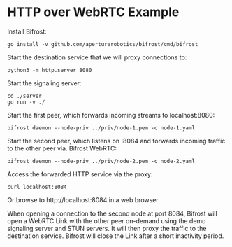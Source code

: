 # HTTP over WebRTC Example

Install Bifrost:

```
go install -v github.com/aperturerobotics/bifrost/cmd/bifrost
```

Start the destination service that we will proxy connections to:

```
python3 -m http.server 8080
```

Start the signaling server:

```
cd ./server
go run -v ./
```

Start the first peer, which forwards incoming streams to localhost:8080:

```
bifrost daemon --node-priv ../priv/node-1.pem -c node-1.yaml
```

Start the second peer, which listens on :8084 and forwards incoming traffic to
the other peer via. Bifrost WebRTC:

```
bifrost daemon --node-priv ../priv/node-2.pem -c node-2.yaml
```

Access the forwarded HTTP service via the proxy:

```
curl localhost:8084
```

Or browse to http://localhost:8084 in a web browser.

When opening a connection to the second node at port 8084, Bifrost will open a
WebRTC Link with the other peer on-demand using the demo signaling server and
STUN servers. It will then proxy the traffic to the destination service. Bifrost
will close the Link after a short inactivity period.
